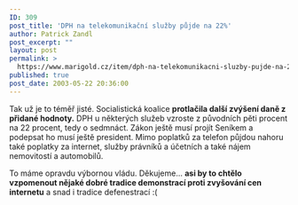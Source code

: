 ```yaml
---
ID: 309
post_title: 'DPH na telekomunikační služby půjde na 22%'
author: Patrick Zandl
post_excerpt: ""
layout: post
permalink: >
  https://www.marigold.cz/item/dph-na-telekomunikacni-sluzby-pujde-na-22
published: true
post_date: 2003-05-22 20:36:00
---
```

<P>Tak už je to téměř jisté. Socialistická koalice <STRONG>protlačila další zvýšení&#160;daně z přidané hodnoty.</STRONG>&#160;DPH u některých služeb vzroste z původních pěti procent na 22 procent, tedy o sedmnáct. Zákon ještě musí projít Seníkem a podepsat ho musí ještě president. Mimo poplatků za telefon půjdou nahoru také poplatky za internet, služby právníků a účetních a také nájem nemovitostí a automobilů. </P>
<P>To máme opravdu výbornou vládu. Děkujeme... <STRONG>asi by to chtělo vzpomenout nějaké dobré tradice demonstrací proti zvyšování cen internetu</STRONG> a snad i tradice defenestrací :(</P>
